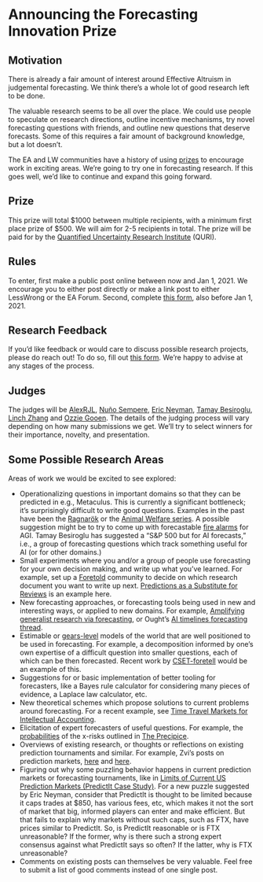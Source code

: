 Announcing the Forecasting Innovation Prize
==============

## Motivation

There is already a fair amount of interest around Effective Altruism in judgemental forecasting. We think there’s a whole lot of good research left to be done.

The valuable research seems to be all over the place. We could use people to speculate on research directions, outline incentive mechanisms, try novel forecasting questions with friends, and outline new questions that deserve forecasts. Some of this requires a fair amount of background knowledge, but a lot doesn’t. 

The EA and LW communities have a history of using [prizes](https://forum.effectivealtruism.org/posts/GseREh8MEEuLCZayf/nunosempere-s-shortform?commentId=WPStS4qhJS7Mz6KCA) to encourage work in exciting areas. We’re going to try one in forecasting research. If this goes well, we’d like to continue and expand this going forward.

## Prize

This prize will total $1000 between multiple recipients, with a minimum first place prize of $500. We will aim for 2-5 recipients in total. The prize will be paid for by the [Quantified Uncertainty Research Institute](https://quantifieduncertainty.org/) (QURI).

## Rules

To enter, first make a public post online between now and Jan 1, 2021. We encourage you to either post directly or make a link post to either LessWrong or the EA Forum. Second, complete [this form](https://docs.google.com/forms/d/e/1FAIpQLSdDQg31F3v-QYEvSXp7Oahg-qagigN4PPXediYGWYKaPDD3Lg/viewform?usp=sf_link), also before Jan 1, 2021. 

## Research Feedback

If you’d like feedback or would care to discuss possible research projects, please do reach out! To do so, fill out [this form](https://docs.google.com/forms/d/e/1FAIpQLSf13ZDuz1uERMl_Se2VOiKQzPn2AhQTJOkJpbCy7uSFh3cUOg/viewform?usp=sf_link). We’re happy to advise at any stages of the process. 

## Judges

The judges will be [AlexRJL](https://forum.effectivealtruism.org/users/alexrjl), [Nuño Sempere](https://forum.effectivealtruism.org/users/nunosempere), [Eric Neyman](https://sites.google.com/view/ericneyman/), [Tamay Besiroglu](https://forum.effectivealtruism.org/users/tamay), [Linch Zhang](https://forum.effectivealtruism.org/users/linch) and [Ozzie Gooen](https://forum.effectivealtruism.org/users/oagr). The details of the judging process will vary depending on how many submissions we get. We’ll try to select winners for their importance, novelty, and presentation.

## Some Possible Research Areas

Areas of work we would be excited to see explored:

*   Operationalizing questions in important domains so that they can be predicted in e.g., Metaculus. This is currently a significant bottleneck; it’s surprisingly difficult to write good questions. Examples in the past have been the [Ragnarök](https://www.metaculus.com/questions/?search=cat:series--ragnarok) or the [Animal Welfare series](https://www.metaculus.com/questions/3068/animal-welfare-series/). A possible suggestion might be to try to come up with forecastable [fire alarms](https://www.lesswrong.com/posts/kvSLHYY5igtixEqMB/fire-alarm-for-agi) for AGI. Tamay Besiroglu has suggested a “S&P 500 but for AI forecasts,” i.e., a group of forecasting questions which track something useful for AI (or for other domains.)
*   Small experiments where you and/or a group of people use forecasting for your own decision making, and write up what you’ve learned. For example, set up a [Foretold](https://www.foretold.io/) community to decide on which research document you want to write up next. [Predictions as a Substitute for Reviews](https://acesounderglass.com/2020/08/06/predictions-as-a-substitute-for-reviews/) is an example here.
*   New forecasting approaches, or forecasting tools being used in new and interesting ways, or applied to new domains. For example, [Amplifying generalist research via forecasting](https://www.lesswrong.com/posts/FeE9nR7RPZrLtsYzD/amplifying-generalist-research-via-forecasting-results-from), or Ought’s [AI timelines forecasting thread](https://www.lesswrong.com/posts/hQysqfSEzciRazx8k/forecasting-thread-ai-timelines).
*   Estimable or [gears-level](https://www.lesswrong.com/posts/B7P97C27rvHPz3s9B/gears-in-understanding) models of the world that are well positioned to be used in forecasting. For example, a decomposition informed by one’s own expertise of a difficult question into smaller questions, each of which can be then forecasted. Recent work by [CSET-foretell](https://cset.georgetown.edu/wp-content/uploads/CSET-Future-Indices.pdf) would be an example of this.
*   Suggestions for or basic implementation of better tooling for forecasters, like a Bayes rule calculator for considering many pieces of evidence, a Laplace law calculator, etc.
*   New theoretical schemes which propose solutions to current problems around forecasting. For a recent example, see [Time Travel Markets for Intellectual Accounting](https://www.lesswrong.com/posts/DonsyZjFMgsXnZAFX/time-travel-markets-for-intellectual-accounting).
*   Elicitation of expert forecasters of useful questions. For example, the [probabilities](https://forum.effectivealtruism.org/posts/Z5KZ2cui8WDjyF6gJ/some-thoughts-on-toby-ord-s-existential-risk-estimates) of the x-risks outlined in [The Precipice](https://theprecipice.com/).
*   Overviews of existing research, or thoughts or reflections on existing prediction tournaments and similar. For example, Zvi’s posts on prediction markets, [here](https://www.lesswrong.com/posts/a4jRN9nbD79PAhWTB/prediction-markets-when-do-they-work) and [here](https://www.lesswrong.com/posts/k286sEwyuY7SiQjcs/prediction-markets-are-about-being-right).
*   Figuring out why some puzzling behavior happens in current prediction markets or forecasting tournaments, like in [Limits of Current US Prediction Markets (PredictIt Case Study)](https://www.lesswrong.com/posts/c3iQryHA4tnAvPZEv/limits-of-current-us-prediction-markets-predictit-case-study). For a new puzzle suggested by Eric Neyman, consider that PredictIt is thought to be limited because it caps trades at $850, has various fees, etc, which makes it not the sort of market that big, informed players can enter and make efficient. But that fails to explain why markets without such caps, such as FTX, have prices similar to PredictIt. So, is PredictIt reasonable or is FTX unreasonable? If the former, why is there such a strong expert consensus against what PredictIt says so often? If the latter, why is FTX unreasonable?
*   Comments on existing posts can themselves be very valuable. Feel free to submit a list of good comments instead of one single post.